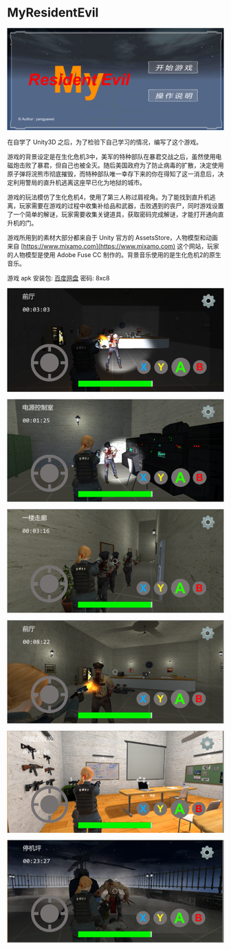 # MyResidentEvil

![游戏截图](/ScreenShot/start.png "游戏截图")

在自学了 Unity3D 之后，为了检验下自己学习的情况，编写了这个游戏。

游戏的背景设定是在生化危机3中，美军的特种部队在暴君交战之后，虽然使用电磁炮击败了暴君，但自己也被全灭。随后美国政府为了防止病毒的扩散，决定使用原子弹将浣熊市彻底摧毁，而特种部队唯一幸存下来的你在得知了这一消息后，决定利用警局的直升机逃离这座早已化为地狱的城市。

游戏的玩法模仿了生化危机4，使用了第三人称过肩视角。为了能找到直升机逃离，玩家需要在游戏的过程中收集补给品和武器，击败遇到的丧尸，同时游戏设置了一个简单的解谜，玩家需要收集关键道具，获取密码完成解谜，才能打开通向直升机的门。

游戏所用到的素材大部分都来自于 Unity 官方的 AssetsStore，人物模型和动画来自 [https://www.mixamo.com](https://www.mixamo.com)  这个网站，玩家的人物模型是使用 Adobe Fuse CC 制作的。背景音乐使用的是生化危机2的原生音乐。

游戏 apk 安装包: [百度网盘](https://pan.baidu.com/s/1M7tmIsyVqNlWdILvzhnoUQ) 密码: 8xc8

![游戏截图](/ScreenShot/FrontHall.png "游戏截图")

![游戏截图](/ScreenShot/PowerSource.png "游戏截图")

![游戏截图](/ScreenShot/FirstFloor.png "游戏截图")

![游戏截图](/ScreenShot/FrontHall_L.png "游戏截图")

![游戏截图](/ScreenShot/BattleRoom.png "游戏截图")

![游戏截图](/ScreenShot/final.png "游戏截图")